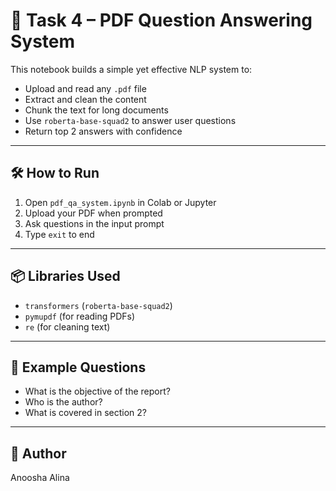 # 🤖 Task 4 – PDF Question Answering System

This notebook builds a simple yet effective NLP system to:

- Upload and read any `.pdf` file
- Extract and clean the content
- Chunk the text for long documents
- Use `roberta-base-squad2` to answer user questions
- Return top 2 answers with confidence

---

## 🛠️ How to Run
1. Open `pdf_qa_system.ipynb` in Colab or Jupyter
2. Upload your PDF when prompted
3. Ask questions in the input prompt
4. Type `exit` to end

---

## 📦 Libraries Used
- `transformers` (`roberta-base-squad2`)
- `pymupdf` (for reading PDFs)
- `re` (for cleaning text)

---

## 🧠 Example Questions
- What is the objective of the report?
- Who is the author?
- What is covered in section 2?

---

## 👤 Author
Anoosha Alina

